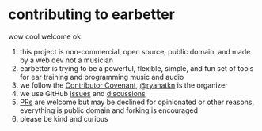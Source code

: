 # contributing to earbetter

wow cool welcome ok:

1. this project is non-commercial, open source, public domain, and made by a web dev not a musician
1. earbetter is trying to be a powerful, flexible, simple, and fun set of tools
   for ear training and programming music and audio
1. we follow the [Contributor Covenant](https://www.contributor-covenant.org/),
   [@ryanatkn](https://github.com/ryanatkn) is the organizer
1. we use GitHub [issues](https://github.com/ryanatkn/earbetter/issues) and
   [discussions](https://github.com/ryanatkn/earbetter/discussions)
1. [PRs](https://github.com/ryanatkn/earbetter/pulls)
   are welcome but may be declined for opinionated or other reasons,
   everything is public domain and forking is encouraged
1. please be kind and curious
